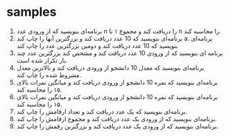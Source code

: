 # samples

1. برنامه‌ای بنویسید که از ورودی عدد n  را دریافت کند و مجموع ۱ تا n  را محاسبه کند.
2. برنامه‌ای بنویسید که 10 عدد دریافت کند و بزرگترین آنها را چاپ کند
a. برنامه‌ای بنویسید که 10 عدد دریافت کند و دومین بزرگترین عدد را چاپ کند
3. برنامه ای بنویسید که از ورودی 10 عدد دریافت کند و مشخص کند بزرگترین عدد چند بار تکرار شده است.
4. برنامه‌ای بنویسید که معدل 10 دانشجو از ورودی دریافت کند و بالاترین معدل مشروط شده را چاپ کند.
5. برنامه‌ای بنویسید که نمره 10 دانشجو از ورودی دریافت کند و میانگین نمرات بالای ۱۵ را محاسبه کند.
6. برنامه‌ای بنویسید که نمره 10 دانشجو از ورودی دریافت کند و میانگین نمرات بالای ۱۵ را محاسبه کند.
7. برنامه‌ای بنویسید که یک عدد دریافت کند و تعداد ارقامش را چاپ کند.
8. برنامه‌ای بنویسید که از ورودی یک عدد دریافت کند و مجموع ارقامش را چاپ کند.
9. برنامه‌ای بنویسید که از ورودی یک عدد دریافت کند و بزرگترین رقمش را چاپ کند.
